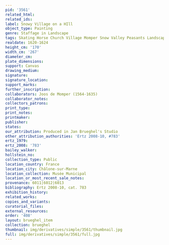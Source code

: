 ```yaml
---
pid: '3561'
related_html: 
related_ids: 
label: Snowy Village on a HIll
object_type: Painting
genre: Staffage in Landscape
tags: Skating Horse Church Village Momper Snow Valley Peasants Landscape Cart
realdate: 1620-1624
height_cm: '170'
width_cm: '267'
diameter_cm: 
plate_dimensions: 
support: Canvas
drawing_medium: 
signature: 
signature_location: 
support_marks: 
further_inscription: 
collaborators: Joos de Momper (1564-1635)
collaborator_notes: 
collectors_patrons: 
print_type: 
print_notes: 
printmaker: 
publisher: 
states: 
our_attribution: Produced in Jan Brueghel's Studio
other_attribution_authorities: 'Ertz 2008-10, #783'
ertz_1979: 
ertz_2008: '783'
bailey_walker: 
hollstein_no: 
collection_type: Public
location_country: France
location_city: Châlone-sur-Marne
location_collection: Musée Municipal
location_or_most_recent_sale_notes: 
provenance: 6011|6012|6013
bibliography: Ertz 2008-10, cat. 783
exhibition_history: 
related_works: 
copies_and_variants: 
curatorial_files: 
external_resources: 
order: '408'
layout: brueghel_item
collection: brueghel
thumbnail: img/derivatives/simple/3561/thumbnail.jpg
full: img/derivatives/simple/3561/full.jpg
---
```

